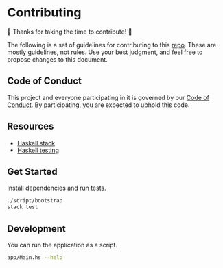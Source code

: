 # Contributing

:tada: Thanks for taking the time to contribute! :tada:

The following is a set of guidelines for contributing to this [repo](https://github.com/iamogbz/dai).
These are mostly guidelines, not rules. Use your best judgment, and feel free to propose changes to this document.

## Code of Conduct

This project and everyone participating in it is governed by our [Code of Conduct](CODE_OF_CONDUCT.md). By participating, you are expected to uphold this code.

## Resources

- [Haskell stack](https://docs.haskellstack.org/en/stable/README/#quick-start-guide)
- [Haskell testing](https://hspec.github.io/getting-started.html)

## Get Started

Install dependencies and run tests.

```sh
./script/bootstrap
stack test
```

## Development

You can run the application as a script.

```sh
app/Main.hs --help
```
